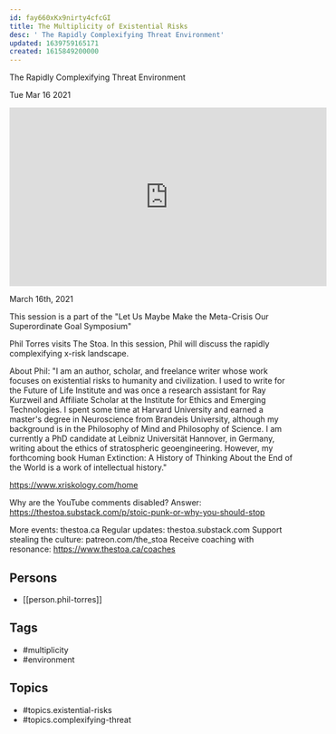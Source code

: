 ```yaml
---
id: fay660xKx9nirty4cfcGI
title: The Multiplicity of Existential Risks
desc: ' The Rapidly Complexifying Threat Environment'
updated: 1639759165171
created: 1615849200000
---
```



 The Rapidly Complexifying Threat Environment

Tue Mar 16 2021

<iframe width="560" height="315" src="https://www.youtube.com/embed/_zSCeXSf9y0" title="The Multiplicity of Existential Risks: The Rapidly Complexifying Threat Environment w/ Phil Torres" frameborder="0" allow="accelerometer; autoplay; clipboard-write; encrypted-media; gyroscope; picture-in-picture" allowfullscreen ></iframe>

March 16th, 2021

This session is a part of the "Let Us Maybe Make the Meta-Crisis Our Superordinate Goal Symposium"

Phil Torres visits The Stoa. In this session, Phil will discuss the rapidly complexifying x-risk landscape.

About Phil: "I am an author, scholar, and freelance writer whose work focuses on existential risks to humanity and civilization. I used to write for the Future of Life Institute and was once a research assistant for Ray Kurzweil and Affiliate Scholar at the Institute for Ethics and Emerging Technologies. I spent some time at Harvard University and earned a master's degree in Neuroscience from Brandeis University, although my background is in the Philosophy of Mind and Philosophy of Science. I am currently a PhD candidate at Leibniz Universität Hannover, in Germany, writing about the ethics of stratospheric geoengineering. However, my forthcoming book Human Extinction: A History of Thinking About the End of the World is a work of intellectual history."

https://www.xriskology.com/home

Why are the YouTube comments disabled? Answer: https://thestoa.substack.com/p/stoic-punk-or-why-you-should-stop

More events: thestoa.ca
Regular updates: thestoa.substack.com
Support stealing the culture: patreon.com/the_stoa
Receive coaching with resonance: https://www.thestoa.ca/coaches

## Persons

- [[person.phil-torres]]

## Tags

- #multiplicity
- #environment

## Topics

- #topics.existential-risks
- #topics.complexifying-threat

